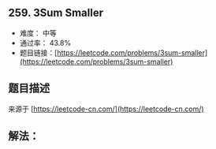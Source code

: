 ## 259. 3Sum Smaller

- 难度： 中等
- 通过率： 43.8%
- 题目链接：[https://leetcode.com/problems/3sum-smaller](https://leetcode.com/problems/3sum-smaller)


## 题目描述

来源于 [https://leetcode-cn.com/](https://leetcode-cn.com/)



## 解法：